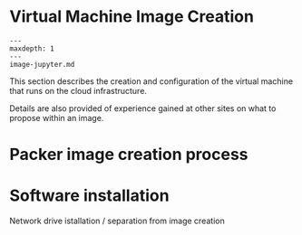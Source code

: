 # Virtual Machine Image Creation

```{toctree}
---
maxdepth: 1
---
image-jupyter.md
```

This section describes the creation and configuration of the virtual machine that runs on the cloud infrastructure.

Details are also provided of experience gained at other sites on what to propose within an image.

# Packer image creation process

# Software installation

Network drive istallation / separation from image creation

